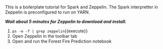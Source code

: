 This is a boilerplate tutorial for Spark and Zeppelin. The Spark interpretter in Zeppelin is preconfigured to run on YARN.

***Wait about 5 minutes for Zeppelin to download and install.***

1. `ps -e -f | grep zeppelin`{{execute}}
2. Open Zeppelin in the toolbar tab
3. Open and run the Forest Fire Prediction notebook

